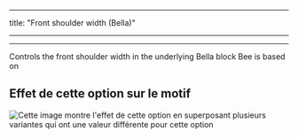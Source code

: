 - - -
title: "Front shoulder width (Bella)"
- - -

***

Controls the front shoulder width in the underlying Bella block Bee is based on

## Effet de cette option sur le motif

![Cette image montre l'effet de cette option en superposant plusieurs variantes qui ont une valeur différente pour cette option](bee_frontshoulderwidth_sample.svg "Effet de cette option sur le motif")
